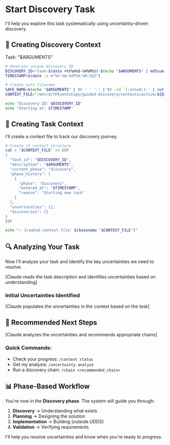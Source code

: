 # Start Discovery Task

I'll help you explore this task systematically using uncertainty-driven discovery.

## 🎯 Creating Discovery Context

Task: "$ARGUMENTS"

```bash
# Generate unique discovery ID
DISCOVERY_ID="task-$(date +%Y%m%d-%H%M%S)-$(echo "$ARGUMENTS" | md5sum | cut -c1-8)"
TIMESTAMP=$(date -u +"%Y-%m-%dT%H:%M:%SZ")

# Create safe filename
SAFE_NAME=$(echo "$ARGUMENTS" | tr ' ' '-' | tr -cd '[:alnum:]-' | cut -c1-30)
CONTEXT_FILE="/mnt/d/YFEventsCopy/guided-discovery/contexts/active/${DISCOVERY_ID:0:19}-${SAFE_NAME}.json"

echo "Discovery ID: $DISCOVERY_ID"
echo "Starting at: $TIMESTAMP"
```

## 📁 Creating Task Context

I'll create a context file to track our discovery journey.

```bash
# Create v2 context structure
cat > "$CONTEXT_FILE" << EOF
{
  "task_id": "$DISCOVERY_ID",
  "description": "$ARGUMENTS",
  "current_phase": "discovery",
  "phase_history": [
    {
      "phase": "discovery",
      "entered_at": "$TIMESTAMP",
      "reason": "Starting new task"
    }
  ],
  "uncertainties": {},
  "discoveries": {}
}
EOF

echo "✅ Created context file: $(basename "$CONTEXT_FILE")"
```

## 🔍 Analyzing Your Task

Now I'll analyze your task and identify the key uncertainties we need to resolve.

[Claude reads the task description and identifies uncertainties based on understanding]

### Initial Uncertainties Identified

[Claude populates the uncertainties in the context based on the task]

## 🚀 Recommended Next Steps

[Claude analyzes the uncertainties and recommends appropriate chains]

### Quick Commands:
- Check your progress: `/context status`
- Get my analysis: `/uncertainty analyze`
- Run a discovery chain: `/chain <recommended_chain>`

## 📊 Phase-Based Workflow

You're now in the **Discovery phase**. The system will guide you through:

1. **Discovery** → Understanding what exists
2. **Planning** → Designing the solution
3. **Implementation** → Building (outside UDDS)
4. **Validation** → Verifying requirements

I'll help you resolve uncertainties and know when you're ready to progress.